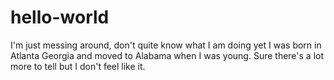 # hello-world
I'm just messing around, don't quite know what I am doing yet
I was born in Atlanta Georgia and moved to Alabama when I was young. Sure there's a lot more to tell but I don't feel like it.
